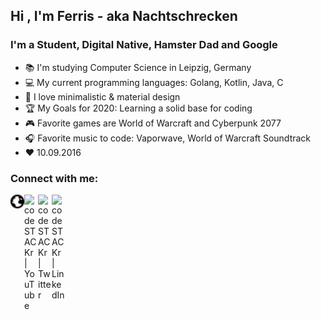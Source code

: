 ## Hi , I'm Ferris - aka Nachtschrecken

### I'm a Student, Digital Native, Hamster Dad and Google 

- 📚 I'm studying Computer Science in Leipzig, Germany
- 💻 My current programming languages: Golang, Kotlin, Java, C
- 🌱 I love minimalistic & material design
- 🏆 My Goals for 2020: Learning a solid base for coding
- 🎮 Favorite games are World of Warcraft and Cyberpunk 2077
- 🎧 Favorite music to code: Vaporwave, World of Warcraft Soundtrack
- ❤️ 10.09.2016

### Connect with me:

[<img align="left" alt="codeSTACKr.com" width="22px" src="https://raw.githubusercontent.com/iconic/open-iconic/master/svg/globe.svg" />][website]
[<img align="left" alt="codeSTACKr | YouTube" width="22px" src="https://cdn.jsdelivr.net/npm/simple-icons@v3/icons/youtube.svg" />][youtube]
[<img align="left" alt="codeSTACKr | Twitter" width="22px" src="https://cdn.jsdelivr.net/npm/simple-icons@v3/icons/twitter.svg" />][twitter]
[<img align="left" alt="codeSTACKr | LinkedIn" width="22px" src="https://cdn3.iconfinder.com/data/icons/social-media-black-white-2/512/BW_Reddit_glyph_svg-512.png" />][reddit]

<br />
<br />
<br />

[website]: https://nachtschrecken.htmlsave.net/
[twitter]: https://twitter.com/Nchtschrckn
[youtube]: https://www.youtube.com/channel/UCO5VaBg-ahdvx1MY6-9uHtw?view_as=subscriber
[reddit]: https://www.reddit.com/user/NachtschreckenDE